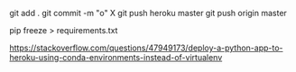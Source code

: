 git add .
git commit -m "o"
X git push heroku master
git push origin master 


pip freeze > requirements.txt 


https://stackoverflow.com/questions/47949173/deploy-a-python-app-to-heroku-using-conda-environments-instead-of-virtualenv